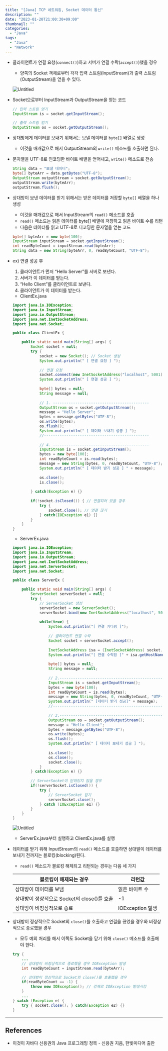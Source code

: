 ```yaml
---
title: "[Java] TCP 네트워킹, Socket 데이터 통신"
description: ""
date: "2023-01-20T21:00:30+09:00"
thumbnail: ""
categories:
  - "Java"
tags:
  - "Java"
  - "Network"
---
```

<!--more-->

- 클라이언트가 연결 요청(`connect()`)하고 서버가 연결 수락(`accept()`)했을 경우
    - 양쪽의 Socket 객체로부터 각각 입력 스트림(InputStream)과 출력 스트림(OutputStream)을 얻을 수 있다.
    
    ![Untitled](/images/lang_java/inputOutput/Socket_데이터_통신/Untitled.png)
    
- Socket으로부터 InputStream과 OutputStream을 얻는 코드
    
    ```java
    // 입력 스트림 얻기
    InputStream is = socket.getInputStream();
    
    // 출력 스트림 얻기
    OutputStream os = socket.getOutputStream();
    ```
    
- 상대방에게 데이터를 보내기 위해서는 보낼 데이터를 `byte[]` 배열로 생성
    - 이것을 매개값으로 해서 OutputStream의 `write()` 메소드를 호출하면 된다.
- 문자열을 UTF-8로 인코딩한 바이트 배열을 얻어내고, `write()` 메소드로 전송
    
    ```java
    String data = "보낼 데이터";
    byte[] byteArr = data.getBytes("UTF-8");
    OutputStream outputStream = socket.getOutputStream();
    outputStream.write(byteArr);
    outputStream.flush();
    ```
    
- 상대방이 보낸 데이터를 받기 위해서는 받은 데이터를 저장할 `byte[]` 배열을 하나 생성
    - 이것을 매개값으로 해서 InputStream의 `read()` 메소드를 호출
    - `read()` 메소드는 읽은 데이터를 byte[] 배열에 저장하고 읽은 바이트 수를 리턴
    - 다음은 데이터를 읽고 UTF-8로 디코딩한 문자열을 얻는 코드
    
    ```java
    byte[] byteArr = new byte[100];
    InputStream inputStream = socket.getInputStream();
    int readByteCount = inputStream.read(byteArr);
    String data = new String(byteArr, 0, readByteCount, "UTF-8");
    ```
    
- ex) 연결 성공 후
    1. 클라이언트가 먼저 “Hello Server”를 서버로 보낸다.
    2. 서버가 이 데이터를 받는다.
    3. “Hello Client”를 클라이언트로 보낸다.
    4. 클라이언트가 이 데이터를 받는다.
    - ClientEx.java
    
    ```java
    import java.io.IOException;
    import java.io.InputStream;
    import java.io.OutputStream;
    import java.net.InetSocketAddress;
    import java.net.Socket;
    
    public class ClientEx {
    
    	public static void main(String[] args) {
    		Socket socket = null;
    		try {
    			socket = new Socket(); // Socket 생성
    			System.out.println(" [ 연결 요청 ] ");
    			
    			// 연결 요청
    			socket.connect(new InetSocketAddress("localhost", 5001));
    			System.out.println(" [ 연결 성공 ] ");
    			
    			byte[] bytes = null;
    			String message = null;
    			
    			// 1. -------------------------------------------
    			OutputStream os = socket.getOutputStream();
    			message = "Hello Server";
    			bytes = message.getBytes("UTF-8");
    			os.write(bytes);
    			os.flush();
    			System.out.println(" [ 데이터 보내기 성공 ] ");
    			//-----------------------------------------------
    			
    			// 4. -------------------------------------------
    			InputStream is = socket.getInputStream();
    			bytes = new byte[100];
    			int readByteCount = is.read(bytes);
    			message = new String(bytes, 0, readByteCount, "UTF-8");
    			System.out.println(" [ 데이터 받기 성공 ] " + message);
    			
    			os.close();
    			is.close();
    			
    		} catch(Exception e) {}
    		
    		if(!socket.isClosed()) { // 연결되어 있을 경우
    			try {
    				socket.close(); // 연결 끊기
    			} catch(IOException e1) {}
    		}
    	}
    }
    ```
    
    - ServerEx.java
    
    ```java
    import java.io.IOException;
    import java.io.InputStream;
    import java.io.OutputStream;
    import java.net.InetSocketAddress;
    import java.net.ServerSocket;
    import java.net.Socket;
    
    public class ServerEx {
    
    	public static void main(String[] args) {
    		ServerSocket serverSocket = null;
    		try {
    			// ServerSocket 생성
    			serverSocket = new ServerSocket();
    			serverSocket.bind(new InetSocketAddress("localhost", 5001));
    			
    			while(true) {
    				System.out.println("[ 연결 기다림 ]");
    				
    				// 클라이언트 연결 수락
    				Socket socket = serverSocket.accept();
    				
    				InetSocketAddress isa = (InetSocketAddress) socket.getRemoteSocketAddress();
    				System.out.println("[ 연결 수락함 ]" + isa.getHostName());
    				
    				byte[] bytes = null;
    				String message = null;
    				
    				// 2.-------------------------------------------------------
    				InputStream is = socket.getInputStream();
    				bytes = new byte[100];
    				int readByteCount = is.read(bytes);
    				message = new String(bytes, 0, readByteCount, "UTF-8");
    				System.out.println(" [데이터 받기 성공]" + message);
    				//--------------------------------------------------
    				
    				// 3.-----------------------------------------------
    				OutputStream os = socket.getOutputStream();
    				message = "Hello Client";
    				bytes = message.getBytes("UTF-8");
    				os.write(bytes);
    				os.flush();
    				System.out.println(" [ 데이터 보내기 성공 ] ");
    				
    				is.close();
    				os.close();
    				socket.close();
    			}
    		} catch(Exception e) {}
    		
    		// ServerSocket이 닫혀있지 않을 경우
    		if(!serverSocket.isClosed()) {
    			try {
    				// ServerSocket 닫기
    				serverSocket.close();
    			} catch (IOException e1) {}
    		}
    	}
    }
    ```
    
    ![Untitled](/images/lang_java/inputOutput/Socket_데이터_통신/Untitled%201.png)
    
    - ServerEx.java부터 실행하고 ClientEx.java를 실행
- 데이터를 받기 위해 InputStream의 `read()` 메소드를 호출하면 상대발이 데이터를 보내기 전까지는 블로킹(blocking)된다.
    - `read()` 메소드가 블로킹 해제되고 리턴되는 경우는 다음 세 가지
    
    | 블로킹이 해제되는 경우 | 리턴값 |
    | --- | --- |
    | 상대방이 데이터를 보냄 | 읽은 바이트 수 |
    | 상대방이 정상적으로 Socket의 close()를 호출 | -1 |
    | 상대방이 비정상적으로 종료 | IOException 발생 |
- 상대방이 정상적으로 Socket의 `close()`를 호출하고 연결을 끊었을 경우와 비정상적으로 종료했을 경우
    - 모두 예외 처리를 해서 이쪽도 Socket을 닫기 위해 `close()` 메소드를 호출해야 한다.
    
    ```java
    try {
    	...
    	// 상대방이 비정상적으로 종료했을 경우 IOException 발생
    	int readByteCount = inputStream.read(byteArr);
    
    	// 상대방이 정상적으로 Socket의 close()를 호출했을 경우
    	if(readByteCount == -1) {
    		throw new IOException(); // 강제로 IOException 발생시킴
    	}
    	...
    } catch (Exception e) {
    	try { socket.close(); } catch(Exception e2) {}
    }
    ```
    

---

## References

- 이것이 자바다 신용권의 Java 프로그래밍 정복 - 신용권 지음, 한빛미디어 출판